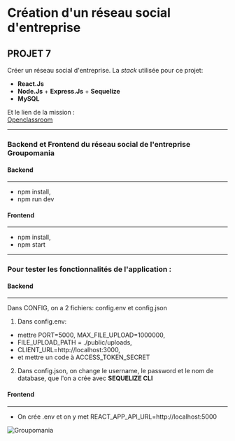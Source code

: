 # Création d'un réseau social d'entreprise

## PROJET 7

Créer un réseau social d'entreprise. La _stack_ utilisée pour ce projet:

-   **React.Js**
-   **Node.Js** + **Express.Js** + **Sequelize**
-   **MySQL**

Et le lien de la mission :  
[Openclassroom](https://openclassrooms.com/fr/paths/556/projects/677/assignment)

---

### Backend et Frontend du réseau social de l'entreprise Groupomania

#### Backend

---

-   npm install,
-   npm run dev

#### Frontend

---

-   npm install,
-   npm start

---

### Pour tester les fonctionnalités de l'application :

#### Backend

---

Dans CONFIG, on a 2 fichiers: config.env et config.json

1.  Dans config.env:

-   mettre PORT=5000,
    MAX_FILE_UPLOAD=1000000,
-   FILE_UPLOAD_PATH = ./public/uploads,
-   CLIENT_URL=http://localhost:3000,
-   et mettre un code à ACCESS_TOKEN_SECRET

2.  Dans config.json, on change le username, le password et le nom de database, que l'on a crée avec **SEQUELIZE CLI**

#### Frontend

---

-   On crée .env et on y met REACT_APP_API_URL=http://localhost:5000

![Groupomania](http://localhost:5000/client/public/uploads/1649316083330.png)
